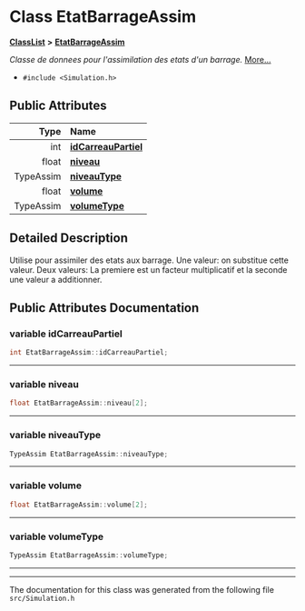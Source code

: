 

# Class EtatBarrageAssim



[**ClassList**](annotated.md) **>** [**EtatBarrageAssim**](classEtatBarrageAssim.md)



_Classe de donnees pour l'assimilation des etats d'un barrage._ [More...](#detailed-description)

* `#include <Simulation.h>`





















## Public Attributes

| Type | Name |
| ---: | :--- |
|  int | [**idCarreauPartiel**](#variable-idcarreaupartiel)  <br> |
|  float | [**niveau**](#variable-niveau)  <br> |
|  TypeAssim | [**niveauType**](#variable-niveautype)  <br> |
|  float | [**volume**](#variable-volume)  <br> |
|  TypeAssim | [**volumeType**](#variable-volumetype)  <br> |












































## Detailed Description


Utilise pour assimiler des etats aux barrage. Une valeur: on substitue cette valeur. Deux valeurs: La premiere est un facteur multiplicatif et la seconde une valeur a additionner. 


    
## Public Attributes Documentation




### variable idCarreauPartiel 

```C++
int EtatBarrageAssim::idCarreauPartiel;
```




<hr>



### variable niveau 

```C++
float EtatBarrageAssim::niveau[2];
```




<hr>



### variable niveauType 

```C++
TypeAssim EtatBarrageAssim::niveauType;
```




<hr>



### variable volume 

```C++
float EtatBarrageAssim::volume[2];
```




<hr>



### variable volumeType 

```C++
TypeAssim EtatBarrageAssim::volumeType;
```




<hr>

------------------------------
The documentation for this class was generated from the following file `src/Simulation.h`

